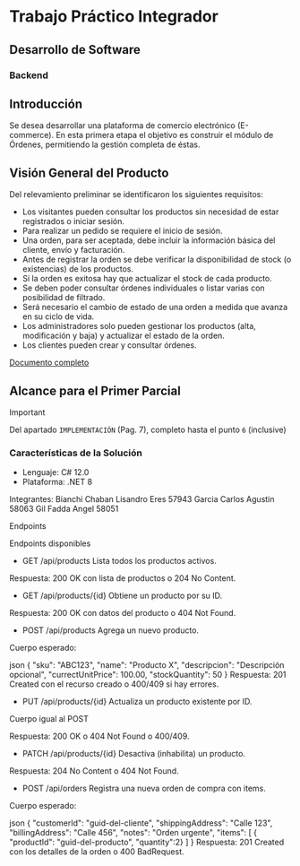# Trabajo Práctico Integrador
## Desarrollo de Software
### Backend

## Introducción
Se desea desarrollar una plataforma de comercio electrónico (E-commerce). 
En esta primera etapa el objetivo es construir el módulo de Órdenes, permitiendo la gestión completa de éstas.

## Visión General del Producto
Del relevamiento preliminar se identificaron los siguientes requisitos:
- Los visitantes pueden consultar los productos sin necesidad de estar registrados o iniciar sesión.
- Para realizar un pedido se requiere el inicio de sesión.
- Una orden, para ser aceptada, debe incluir la información básica del cliente, envío y facturación.
- Antes de registrar la orden se debe verificar la disponibilidad de stock (o existencias) de los productos.
- Si la orden es exitosa hay que actualizar el stock de cada producto.
- Se deben poder consultar órdenes individuales o listar varias con posibilidad de filtrado.
- Será necesario el cambio de estado de una orden a medida que avanza en su ciclo de vida.
- Los administradores solo pueden gestionar los productos (alta, modificación y baja) y actualizar el estado de la orden.
- Los clientes pueden crear y consultar órdenes.

[Documento completo](https://frtutneduar.sharepoint.com/:b:/s/DSW2025/ETueAd4rTe1Gilj_Yfi64RYB5oz9s2dOamxKSfMFPREbiA?e=azZcwg) 

## Alcance para el Primer Parcial
> [!IMPORTANT]
> Del apartado `IMPLEMENTACIÓN` (Pag. 7), completo hasta el punto `6` (inclusive)


### Características de la Solución

- Lenguaje: C# 12.0
- Plataforma: .NET 8


Integrantes:
Bianchi Chaban Lisandro Eres 57943
Garcia Carlos Agustin 58063
Gil Fadda Angel 58051


Endpoints

Endpoints disponibles
* GET /api/products
Lista todos los productos activos.

Respuesta: 200 OK con lista de productos o 204 No Content.

* GET /api/products/{id}
Obtiene un producto por su ID.

Respuesta: 200 OK con datos del producto o 404 Not Found.

* POST /api/products
Agrega un nuevo producto.

Cuerpo esperado:

json
{
  "sku": "ABC123",
  "name": "Producto X",
  "descripcion": "Descripción opcional",
  "currectUnitPrice": 100.00,
  "stockQuantity": 50
}
Respuesta: 201 Created con el recurso creado o 400/409 si hay errores.

* PUT /api/products/{id}
Actualiza un producto existente por ID.

Cuerpo igual al POST

Respuesta: 200 OK o 404 Not Found o 400/409.

* PATCH /api/products/{id}
Desactiva (inhabilita) un producto.

Respuesta: 204 No Content o 404 Not Found.

* POST /api/orders
Registra una nueva orden de compra con items.

Cuerpo esperado:

json
{
  "customerId": "guid-del-cliente",
  "shippingAddress": "Calle 123",
  "billingAddress": "Calle 456",
  "notes": "Orden urgente",
  "items": [
{
"productId": "guid-del-producto",
"quantity":2}
]
}
Respuesta: 201 Created con los detalles de la orden o 400 BadRequest.

